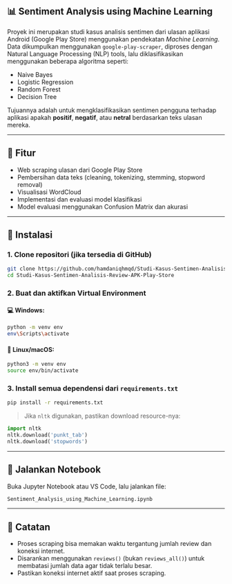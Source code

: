 ## 📊 Sentiment Analysis using Machine Learning

Proyek ini merupakan studi kasus analisis sentimen dari ulasan aplikasi Android (Google Play Store) menggunakan pendekatan _Machine Learning_. Data dikumpulkan menggunakan `google-play-scraper`, diproses dengan Natural Language Processing (NLP) tools, lalu diklasifikasikan menggunakan beberapa algoritma seperti:

- Naive Bayes
- Logistic Regression
- Random Forest
- Decision Tree

Tujuannya adalah untuk mengklasifikasikan sentimen pengguna terhadap aplikasi apakah **positif**, **negatif**, atau **netral** berdasarkan teks ulasan mereka.

---

## 🚀 Fitur

- Web scraping ulasan dari Google Play Store
- Pembersihan data teks (cleaning, tokenizing, stemming, stopword removal)
- Visualisasi WordCloud
- Implementasi dan evaluasi model klasifikasi
- Model evaluasi menggunakan Confusion Matrix dan akurasi

---

## 🧰 Instalasi

### 1. Clone repositori (jika tersedia di GitHub)

```bash
git clone https://github.com/hamdaniqhmqd/Studi-Kasus-Sentimen-Analisis-Review-APK-Play-Store.git
cd Studi-Kasus-Sentimen-Analisis-Review-APK-Play-Store
```

### 2. Buat dan aktifkan Virtual Environment

#### 💻 Windows:

```bash
python -m venv env
env\Scripts\activate
```

#### 🍎 Linux/macOS:

```bash
python3 -m venv env
source env/bin/activate
```

### 3. Install semua dependensi dari `requirements.txt`

```bash
pip install -r requirements.txt
```

> Jika `nltk` digunakan, pastikan download resource-nya:

```python
import nltk
nltk.download('punkt_tab')
nltk.download('stopwords')
```

---

## 🧪 Jalankan Notebook

Buka Jupyter Notebook atau VS Code, lalu jalankan file:

```bash
Sentiment_Analysis_using_Machine_Learning.ipynb
```

---

## 📝 Catatan

- Proses scraping bisa memakan waktu tergantung jumlah review dan koneksi internet.
- Disarankan menggunakan `reviews()` (bukan `reviews_all()`) untuk membatasi jumlah data agar tidak terlalu besar.
- Pastikan koneksi internet aktif saat proses scraping.
